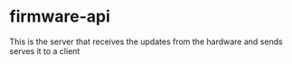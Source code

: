 # firmware-api
This is the server that receives the updates from the hardware and sends serves it to a client
